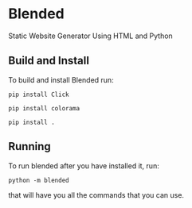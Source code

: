 # Blended
Static Website Generator Using HTML and Python

## Build and Install

To build and install Blended run:

`pip install Click`

`pip install colorama`

`pip install .`

## Running

To run blended after you have installed it, run:

`python -m blended`

that will have you all the commands that you can use.
